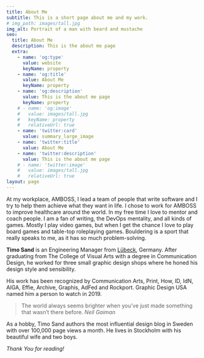 ```yaml
---
title: About Me
subtitle: This is a short page about me and my work.
# img_path: images/tall.jpg
img_alt: Portrait of a man with beard and mustache
seo:
  title: About Me
  description: This is the about me page
  extra:
    - name: 'og:type'
      value: website
      keyName: property
    - name: 'og:title'
      value: About Me
      keyName: property
    - name: 'og:description'
      value: This is the about me page
      keyName: property
    # - name: 'og:image'
    #   value: images/tall.jpg
    #   keyName: property
    #   relativeUrl: true
    - name: 'twitter:card'
      value: summary_large_image
    - name: 'twitter:title'
      value: About Me
    - name: 'twitter:description'
      value: This is the about me page
    # - name: 'twitter:image'
    #   value: images/tall.jpg
    #   relativeUrl: true
layout: page
---
```


At my workplace, AMBOSS, I lead a team of people that write software and I try to help them achieve what they want in life.
I chose to work for AMBOSS to improve healthcare around the world. In my free time I love to mentor and coach people.
I am a fan of writing, the DevOps mentality, and all kinds of games. Mostly I play video games, but when I get the chance I love to play board games and table-top roleplaying games.
Bouldering is a sport that really speaks to me, as it has so much problem-solving.

**Timo Sand** is an Engineering Manager from [Lübeck](https://en.wikipedia.org/wiki/Luebeck), Germany. After graduating from The College of Visual Arts with a degree in Communication Design, he worked for three small graphic design shops where he honed his design style and sensibility.

His work has been recognized by Communication Arts, Print, How, ID, IdN, AIGA, Effie, Archive, Graphis, AdFed and Rockport. Graphic Design USA named him a person to watch in 2019.

>The world always seems brighter when you’ve just made something that wasn’t there before. <cite>Neil Gaiman</cite>

As a hobby, Timo Sand authors the most influential design blog in Sweden with over 100,000 page views a month. He lives in Stockholm with his beautiful wife and two boys.

*Thank You for reading!*
